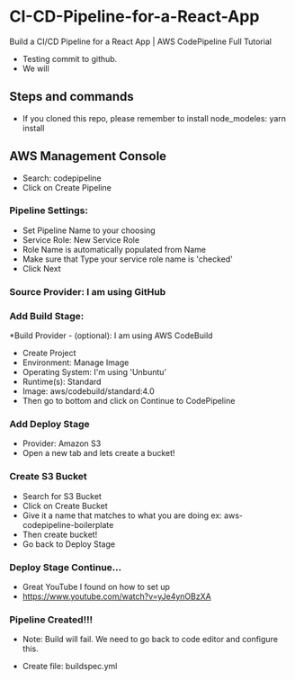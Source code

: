 # CI-CD-Pipeline-for-a-React-App
Build a CI/CD Pipeline for a React App | AWS CodePipeline Full Tutorial

* Testing commit to github.
* We will

## Steps and commands
  * If you cloned this repo, please remember to install node_modeles: yarn install

## AWS Management Console
  * Search: codepipeline
  * Click on Create Pipeline
### Pipeline Settings:
  * Set Pipeline Name to your choosing
  * Service Role: New Service Role
  * Role Name is automatically populated from Name
  * Make sure that Type your service role name is 'checked'
  * Click Next

### Source Provider: I am using GitHub

### Add Build Stage:
  *Build Provider - (optional): I am using AWS CodeBuild
  * Create Project
  * Environment: Manage Image
  * Operating System: I'm using 'Unbuntu'
  * Runtime(s): Standard
  * Image: aws/codebuild/standard:4.0
  * Then go to bottom and click on Continue to CodePipeline

### Add Deploy Stage
  * Provider: Amazon S3
  * Open a new tab and lets create a bucket!

### Create S3 Bucket
  * Search for S3 Bucket
  * Click on Create Bucket
  * Give it a name that matches to what you are doing ex: aws-codepipeline-boilerplate
  * Then create bucket!
  * Go back to Deploy Stage

### Deploy Stage Continue...
  * Great YouTube I found on how to set up
  * https://www.youtube.com/watch?v=yJe4ynOBzXA

### Pipeline Created!!!
* Note: Build will fail.  We need to go back to code editor and configure this.

* Create file: buildspec.yml